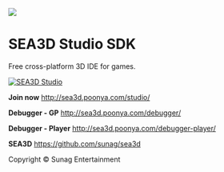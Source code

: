 [<img src="http://sunag.github.io/sea3d/tags/Top-BlackClean.jpg"/>](http://sea3d.poonya.com/)

SEA3D Studio SDK
==

Free cross-platform 3D IDE for games. 

[![SEA3D Studio](http://img.youtube.com/vi/lQ-VIni5Q68/0.jpg)](http://www.youtube.com/watch?v=lQ-VIni5Q68)

**Join now** http://sea3d.poonya.com/studio/

**Debugger - GP** http://sea3d.poonya.com/debugger/

**Debugger - Player** http://sea3d.poonya.com/debugger-player/

**SEA3D** https://github.com/sunag/sea3d

Copyright © Sunag Entertainment
